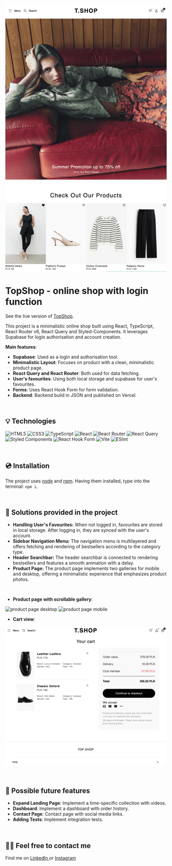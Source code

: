 ![a main page screenshot](src/images/main-page-screenshot.png)

# TopShop - online shop with login function

See the live version of <a href="https://top-shop-sooty.vercel.app" target="_blank">TopShop</a>.

This project is a minimalistic online shop built using React, TypeScript, React Router v6, React Query and Styled-Components. It leverages Supabase for login authorisation and account creation.

**Main features**:

-   **Supabase**: Used as a login and authorisation tool.
-   **Minimalistic Layout**: Focuses on product with a clean, minimalistic product page.
-   **React Query and React Router**: Both used for data fetching.
-   **User's favourites**: Using both local storage and supabase for user's favourites.
-   **Forms**: Uses React Hook Form for form validation.
-   **Backend**: Backend build in JSON and published on Vercel.

&nbsp;

## 💡 Technologies

![HTML5](https://img.shields.io/badge/html5-%23E34F26.svg?style=for-the-badge&logo=html5&logoColor=white)
![CSS3](https://img.shields.io/badge/css3-%231572B6.svg?style=for-the-badge&logo=css3&logoColor=white)
![TypeScript](https://img.shields.io/badge/typescript-%23007ACC.svg?style=for-the-badge&logo=typescript&logoColor=white)
![React](https://img.shields.io/badge/react-%2320232a.svg?style=for-the-badge&logo=react&logoColor=%2361DAFB)
![React Router](https://img.shields.io/badge/React_Router-CA4245?style=for-the-badge&logo=react-router&logoColor=white)
![React Query](https://img.shields.io/badge/-React%20Query-FF4154?style=for-the-badge&logo=react%20query&logoColor=white)
![Styled Components](https://img.shields.io/badge/styled--components-DB7093?style=for-the-badge&logo=styled-components&logoColor=white)
![React Hook Form](https://img.shields.io/badge/React%20Hook%20Form-%23EC5990.svg?style=for-the-badge&logo=reacthookform&logoColor=white)
![Vite](https://img.shields.io/badge/vite-%23646CFF.svg?style=for-the-badge&logo=vite&logoColor=white)
![ESlint](https://img.shields.io/badge/ESLint-4B3263?style=for-the-badge&logo=eslint&logoColor=white)

&nbsp;

## 💿 Installation

The project uses [node](https://nodejs.org/en/) and [npm](https://www.npmjs.com/). Having them installed, type into the terminal: `npm i`.

&nbsp;

## 🤔 Solutions provided in the project

-   **Handling User's Favourites:** When not logged in, favourites are stored in local storage. After logging in, they are synced with the user's account.
-   **Sidebar Navigation Menu:** The navigation menu is multilayered and offers fetching and rendering of bestsellers according to the category type.
-   **Header Searchbar:** The header searchbar is connected to rendering bestsellers and features a smooth animation with a delay.
-   **Product Page:** The product page implements two galleries for mobile and desktop, offering a minimalistic experience that emphasizes product photos.

&nbsp;

-   **Product page with scrollable gallery**:

![product page desktop](https://i.giphy.com/media/v1.Y2lkPTc5MGI3NjExNGZieTZuaGJpajFiaGZ6aXY1bTZ1dzd6NXB6YjBnOHk0dGxzZzF5dyZlcD12MV9pbnRlcm5hbF9naWZfYnlfaWQmY3Q9Zw/uqLsfTxkpRjjx5i8HO/giphy.gif)
![product page mobile](https://i.giphy.com/media/v1.Y2lkPTc5MGI3NjExNmc4eDJncHZ1b3c2bWFycjJoeWVleDVsMHgzbWxsYnNyN3g4eG4yOSZlcD12MV9pbnRlcm5hbF9naWZfYnlfaWQmY3Q9Zw/24d03c5VT8NSXFxpq7/giphy.gif)

-   **Cart view**:

![product page desktop](src/images/cart-view.png)

&nbsp;

## 💭 Possible future features

-   **Expand Landing Page**: Implement a time-specific collection with videos.
-   **Dashboard**: Implement a dashboard with order history.
-   **Contact Page**: Contact page with social media links.
-   **Adding Tests**: Implement integration tests.

&nbsp;

## 🙋‍♂️ Feel free to contact me

Find me on [LinkedIn ](https://www.linkedin.com/in/marcin-kulbicki-426817a4/) or [Instagram](https://www.instagram.com/yakksiek/)
